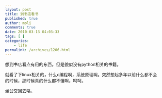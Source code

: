 ```yaml
---
layout: post
title: 到书店看书
published: true
author: moli
comments: true
date: 2010-03-13 04:03:33
tags: [ ]
categories:
    - life
permalink: /archives/1206.html
---
```

想到书店看点有用的东西，但是貌似没有python相关的书籍。
  
就看了下linux相关的，什么c编程啊，系统原理啊。突然想起多年以前什么都不会的时候，那时候真的什么都不懂啊，呵呵。
  
坐公交回去咯。